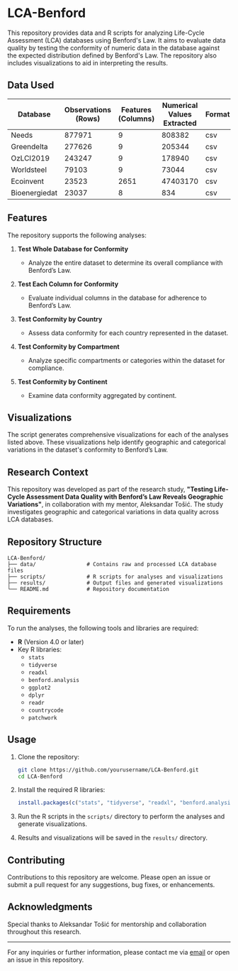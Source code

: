 # LCA-Benford

This repository provides data and R scripts for analyzing Life-Cycle Assessment (LCA) databases using Benford's Law. It aims to evaluate data quality by testing the conformity of numeric data in the database against the expected distribution defined by Benford's Law. The repository also includes visualizations to aid in interpreting the results.

## Data Used

|    Database   | Observations (Rows) | Features (Columns) | Numerical Values Extracted | Format | Public |
|---------------|----------------------|--------------------|----------------------------|--------|--------|
| Needs         | 877971              | 9                  | 808382                     | csv    | ✅      |
| Greendelta    | 277626              | 9                  | 205344                     | csv    | ✅      |
| OzLCI2019     | 243247              | 9                  | 178940                     | csv    | ✅      |
| Worldsteel    | 79103               | 9                  | 73044                      | csv    | ✅      |
| Ecoinvent     | 23523               | 2651               | 47403170                   | csv    | ❌      |
| Bioenergiedat | 23037               | 8                  | 834                        | csv    | ✅      |

## Features

The repository supports the following analyses:

1. **Test Whole Database for Conformity**
   - Analyze the entire dataset to determine its overall compliance with Benford’s Law.

2. **Test Each Column for Conformity**
   - Evaluate individual columns in the database for adherence to Benford’s Law.

3. **Test Conformity by Country**
   - Assess data conformity for each country represented in the dataset.

4. **Test Conformity by Compartment**
   - Analyze specific compartments or categories within the dataset for compliance.

5. **Test Conformity by Continent**
   - Examine data conformity aggregated by continent.

## Visualizations

The script generates comprehensive visualizations for each of the analyses listed above. These visualizations help identify geographic and categorical variations in the dataset's conformity to Benford’s Law.

## Research Context

This repository was developed as part of the research study, **"Testing Life-Cycle Assessment Data Quality with Benford’s Law Reveals Geographic Variations"**, in collaboration with my mentor, Aleksandar Tošić. The study investigates geographic and categorical variations in data quality across LCA databases.

## Repository Structure

```
LCA-Benford/
├── data/                # Contains raw and processed LCA database files
├── scripts/             # R scripts for analyses and visualizations
├── results/             # Output files and generated visualizations
└── README.md            # Repository documentation
```

## Requirements

To run the analyses, the following tools and libraries are required:

- **R** (Version 4.0 or later)
- Key R libraries:
  - `stats`
  - `tidyverse`
  - `readxl`
  - `benford.analysis`
  - `ggplot2`
  - `dplyr`
  - `readr`
  - `countrycode`
  - `patchwork`

## Usage

1. Clone the repository:
   ```bash
   git clone https://github.com/yourusername/LCA-Benford.git
   cd LCA-Benford
   ```

2. Install the required R libraries:
   ```R
   install.packages(c("stats", "tidyverse", "readxl", "benford.analysis", "ggplot2", "dplyr", "readr", "countrycode", "patchwork"))
   ```

3. Run the R scripts in the `scripts/` directory to perform the analyses and generate visualizations.

4. Results and visualizations will be saved in the `results/` directory.

## Contributing

Contributions to this repository are welcome. Please open an issue or submit a pull request for any suggestions, bug fixes, or enhancements.

## Acknowledgments

Special thanks to Aleksandar Tošić for mentorship and collaboration throughout this research.

---

For any inquiries or further information, please contact me via [email](mailto:bogdan.sinik@famnit.upr.si) or open an issue in this repository.
